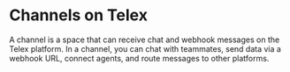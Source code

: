 # Channels on Telex

A channel is a space that can receive chat and webhook messages on the Telex platform. In a channel, you can chat with teammates, send data via a webhook URL, connect agents, and route messages to other platforms.
